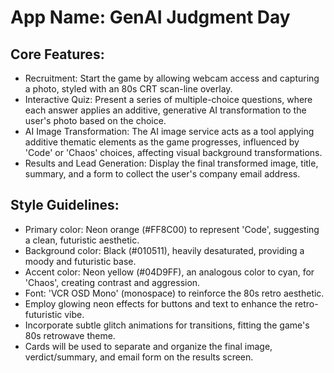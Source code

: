 # **App Name**: GenAI Judgment Day

## Core Features:

- Recruitment: Start the game by allowing webcam access and capturing a photo, styled with an 80s CRT scan-line overlay.
- Interactive Quiz: Present a series of multiple-choice questions, where each answer applies an additive, generative AI transformation to the user's photo based on the choice.
- AI Image Transformation: The AI image service acts as a tool applying additive thematic elements as the game progresses, influenced by 'Code' or 'Chaos' choices, affecting visual background transformations.
- Results and Lead Generation: Display the final transformed image, title, summary, and a form to collect the user's company email address.

## Style Guidelines:

- Primary color: Neon orange (#FF8C00) to represent 'Code', suggesting a clean, futuristic aesthetic.
- Background color: Black (#010511), heavily desaturated, providing a moody and futuristic base.
- Accent color: Neon yellow (#04D9FF), an analogous color to cyan, for 'Chaos', creating contrast and aggression.
- Font: 'VCR OSD Mono' (monospace) to reinforce the 80s retro aesthetic.
- Employ glowing neon effects for buttons and text to enhance the retro-futuristic vibe.
- Incorporate subtle glitch animations for transitions, fitting the game's 80s retrowave theme.
- Cards will be used to separate and organize the final image, verdict/summary, and email form on the results screen.